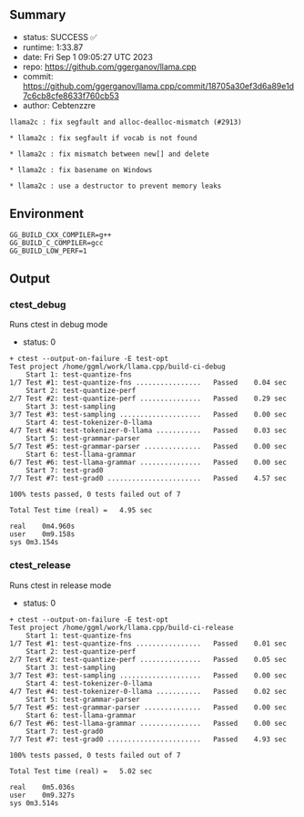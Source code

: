 ## Summary

- status:  SUCCESS ✅
- runtime: 1:33.87
- date:    Fri Sep  1 09:05:27 UTC 2023
- repo:    https://github.com/ggerganov/llama.cpp
- commit:  https://github.com/ggerganov/llama.cpp/commit/18705a30ef3d6a89e1d7c6cb8cfe8633f760cb53
- author:  Cebtenzzre
```
llama2c : fix segfault and alloc-dealloc-mismatch (#2913)

* llama2c : fix segfault if vocab is not found

* llama2c : fix mismatch between new[] and delete

* llama2c : fix basename on Windows

* llama2c : use a destructor to prevent memory leaks
```

## Environment

```
GG_BUILD_CXX_COMPILER=g++
GG_BUILD_C_COMPILER=gcc
GG_BUILD_LOW_PERF=1
```

## Output

### ctest_debug

Runs ctest in debug mode
- status: 0
```
+ ctest --output-on-failure -E test-opt
Test project /home/ggml/work/llama.cpp/build-ci-debug
    Start 1: test-quantize-fns
1/7 Test #1: test-quantize-fns ................   Passed    0.04 sec
    Start 2: test-quantize-perf
2/7 Test #2: test-quantize-perf ...............   Passed    0.29 sec
    Start 3: test-sampling
3/7 Test #3: test-sampling ....................   Passed    0.00 sec
    Start 4: test-tokenizer-0-llama
4/7 Test #4: test-tokenizer-0-llama ...........   Passed    0.03 sec
    Start 5: test-grammar-parser
5/7 Test #5: test-grammar-parser ..............   Passed    0.00 sec
    Start 6: test-llama-grammar
6/7 Test #6: test-llama-grammar ...............   Passed    0.00 sec
    Start 7: test-grad0
7/7 Test #7: test-grad0 .......................   Passed    4.57 sec

100% tests passed, 0 tests failed out of 7

Total Test time (real) =   4.95 sec

real	0m4.960s
user	0m9.158s
sys	0m3.154s
```

### ctest_release

Runs ctest in release mode
- status: 0
```
+ ctest --output-on-failure -E test-opt
Test project /home/ggml/work/llama.cpp/build-ci-release
    Start 1: test-quantize-fns
1/7 Test #1: test-quantize-fns ................   Passed    0.01 sec
    Start 2: test-quantize-perf
2/7 Test #2: test-quantize-perf ...............   Passed    0.05 sec
    Start 3: test-sampling
3/7 Test #3: test-sampling ....................   Passed    0.00 sec
    Start 4: test-tokenizer-0-llama
4/7 Test #4: test-tokenizer-0-llama ...........   Passed    0.02 sec
    Start 5: test-grammar-parser
5/7 Test #5: test-grammar-parser ..............   Passed    0.00 sec
    Start 6: test-llama-grammar
6/7 Test #6: test-llama-grammar ...............   Passed    0.00 sec
    Start 7: test-grad0
7/7 Test #7: test-grad0 .......................   Passed    4.93 sec

100% tests passed, 0 tests failed out of 7

Total Test time (real) =   5.02 sec

real	0m5.036s
user	0m9.327s
sys	0m3.514s
```
